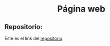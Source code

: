<h1 align="center">Página web</h1>

<h2>Repositorio:</h2>

Este es el link del [repositorio](https://github.com/albabernal03/Ejemplo-Paso-a-Paso)
